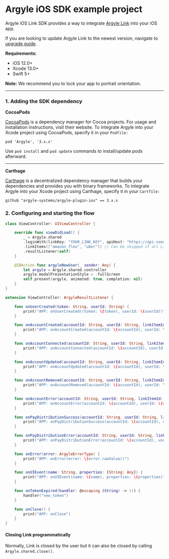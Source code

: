 # Argyle iOS SDK example project

Argyle iOS Link SDK provides a way to integrate [Argyle Link](https://argyle.io/docs/argyle-link) into your iOS app.

If you are looking to update Argyle Link to the newest version, navigate to [upgrade guide](https://github.com/argyle-systems/argyle-link-ios/blob/master/Migration.md).

**Requirements:**
- iOS 12.0+
- Xcode 13.0+
- Swift 5+ 
  
**Note:** We recommend you to lock your app to portrait orientation.

---

### 1. Adding the SDK dependency

**CocoaPods**

[CocoaPods](https://cocoapods.org/) is a dependency manager for Cocoa projects. For usage and installation instructions, visit their website. To integrate Argyle into your Xcode project using CocoaPods, specify it in your `Podfile:`

`pod 'Argyle', '3.x.x'`

Use `pod install` and `pod update` commands to install/update pods afterward.

--- 

**Carthage**

[Carthage](https://github.com/Carthage/Carthage) is a decentralized dependency manager that builds your dependencies and provides you with binary frameworks. To integrate Argyle into your Xcode project using Carthage, specify it in your `Cartfile:`

`github "argyle-systems/argyle-plugin-ios" == 3.x.x`

### 2. Configuring and starting the flow

```swift
class ViewController: UIViewController {

    override func viewDidLoad() {
        _ = Argyle.shared
        .loginWith(linkKey: "YOUR_LINK_KEY", apiHost: "https://api-sandbox.argyle.com/v1")
        .linkItems(["amazon_flex", "uber"]) // Can be skipped if all Link items are needed
        .resultListener(self)
    }

    @IBAction func argyleNewUser(_ sender: Any) {
        let argyle = Argyle.shared.controller
        argyle.modalPresentationStyle = .fullScreen
        self.present(argyle, animated: true, completion: nil)
    }
}

extension ViewController: ArgyleResultListener {

    func onUserCreated(token: String, userId: String) {
        print("APP: onUserCreated((token: \(token), userId: \(userId))")
    }

    func onAccountCreated(accountId: String, userId: String, linkItemId: String) {
        print("APP: onAccountCreated(accountId: \(accountId), userId: \(userId), linkItemId: \(linkItemId))")
    }

    func onAccountConnected(accountId: String, userId: String, linkItemId: String) {
        print("APP: onAccountConnected(accountId: \(accountId), userId: \(userId), linkItemId: \(linkItemId))")
    }

    func onAccountUpdated(accountId: String, userId: String, linkItemId: String) {
        print("APP: onAccountUpdated(accountId: \(accountId), userId: \(userId), linkItemId: \(linkItemId))")
    }

    func onAccountRemoved(accountId: String, userId: String, linkItemId: String) {
        print("APP: onAccountRemoved(accountId: \(accountId), userId: \(userId), linkItemId: \(linkItemId))")
    }

    func onAccountError(accountId: String, userId: String, linkItemId: String) {
        print("APP: onAccountError(accountId: \(accountId), userId: \(userId), linkItemId: \(linkItemId))")
    }

    func onPayDistributionSuccess(accountId: String, userId: String, linkItemId: String) {
        print("APP: onPayDistributionSuccess(accountId: \(accountId), userId: \(userId), linkItemId: \(linkItemId))")
    }

    func onPayDistributionError(accountId: String, userId: String, linkItemId: String) {
        print("APP: onPayDistributionError(accountId: \(accountId), userId: \(userId), linkItemId: \(linkItemId))")
    }

    func onError(error: ArgyleErrorType) {
        print("APP: onError(error: \(error.rawValue))")
    }

    func onUIEvent(name: String, properties: [String: Any]) {
        print("APP: onUIEvent(name: \(name), properties: \(properties)")
    }    

    func onTokenExpired(handler: @escaping (String) -> ()) {
        handler("new_token")
    }

    func onClose() {
        print("APP: onClose")
    }
}
```

#### Closing  Link programmatically

Normally, Link is closed by the user but it can also be closed by calling `Argyle.shared.close()`.
